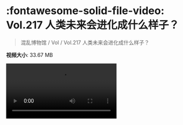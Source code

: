 # :fontawesome-solid-file-video: Vol.217 人类未来会进化成什么样子？

> 混乱博物馆 / Vol / Vol.217 人类未来会进化成什么样子？

**视频大小**: 33.67 MB

<div class="video"><video src="https://file.hsyhx.top/archive/混乱博物馆/Vol/Vol.217 人类未来会进化成什么样子？.mp4" controls preload>🤔 您的浏览器不支持 video 标签</video></div>